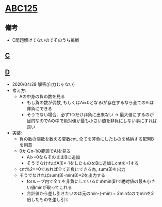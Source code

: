 # [ABC125]()

## 備考

- C問題解けてないのでそのうち挑戦

## [C]()

## [D]()

- 2020/04/28 解答(自力じゃない)
- 考え方:
  - Aの中身の負の数を見る
    - もし負の数が偶数, もしくはAi=0となるiが存在するなら全てのAiは非負にできる
    - そうでない場合、必ず1つだけ非負に出来ない → 最大値にするのが目的なのでAの中で絶対値が最も小さい値を非負にしない事にすれば良い
- 実装:
  - 負の数の個数を数える変数cnt, 全てを非負にしたものを格納する配列Bを用意
  - 0からn-1の範囲でAiを見る
    - Ai>=0ならそのままBに追加
    - そうでなければA[i]*-1をしたものをBに追加しcntを+1する
  - cnt%2==0であれば全て非負にできる為, sum(B)を出力
  - そうでなければsum(B)-min(B)*2を出力する
    - forループ内で全てを非負にしているためmin(B)で絶対値の最も小さい値minが取ってこれる
    - 合計値から差し引きたいのは元のmin-(-min) = 2minなのでminを2倍したものを差し引く
